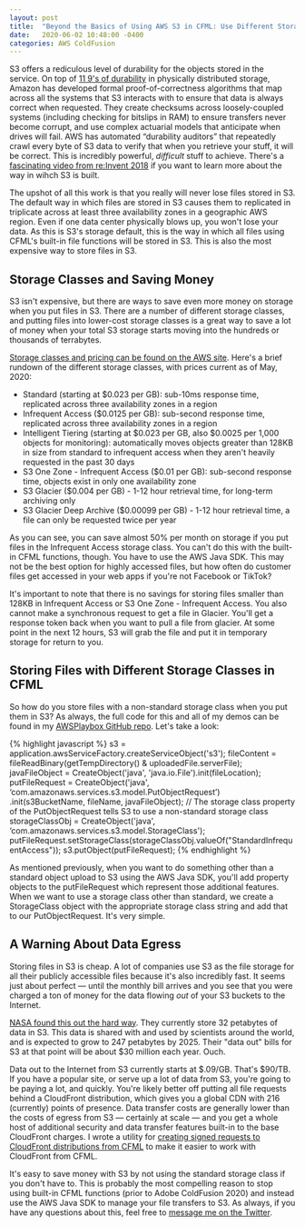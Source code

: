 ```yaml
---
layout: post
title:  "Beyond the Basics of Using AWS S3 in CFML: Use Different Storage Classes to Save Money"
date:   2020-06-02 10:48:00 -0400
categories: AWS ColdFusion
---
```


S3 offers a rediculous level of durability for the objects stored in the service. On top of [11 9's of durability](https://wasabi.com/blog/11-nines-durability/) in physically distributed storage, Amazon has developed formal proof-of-correctness algorithms that map across all the systems that S3 interacts with to ensure that data is always correct when requested. They create checksums across loosely-coupled systems (including checking for bitslips in RAM) to ensure transfers never become corrupt, and use complex actuarial models that anticipate when drives will fail. AWS has automated “durability auditors” that repeatedly crawl every byte of S3 data to verify that when you retrieve your stuff, it will be correct. This is incredibly powerful, _difficult_ stuff to achieve. There's a [fascinating video from re:Invent 2018](youtube.com/watch?v=nLyppihvhpQ) if you want to learn more about the way in wihch S3 is built.

The upshot of all this work is that you really will never lose files stored in S3. The default way in which files are stored in S3 causes them to replicated in triplicate across at least three availability zones in a geographic AWS region. Even if one data center physically blows up, you won't lose your data. As this is S3's storage default, this is the way in which all files using CFML's built-in file functions will be stored in S3. This is also the most expensive way to store files in S3.

## Storage Classes and Saving Money

S3 isn't expensive, but there are ways to save even more money on storage when you put files in S3. There are a number of different storage classes, and putting files into lower-cost storage classes is a great way to save a lot of money when your total S3 storage starts moving into the hundreds or thousands of terrabytes. 

[Storage classes and pricing can be found on the AWS site](https://aws.amazon.com/s3/pricing/). Here's a brief rundown of the different storage classes, with prices current as of May, 2020:

- Standard (starting at $0.023 per GB): sub-10ms response time, replicated across three availability zones in a region
- Infrequent Access ($0.0125 per GB): sub-second response time, replicated across three availability zones in a region
- Intelligent Tiering (starting at $0.023 per GB, also $0.0025 per 1,000 objects for monitoring): automatically moves objects greater than 128KB in size from standard to infrequent access when they aren't heavily requested in the past 30 days
- S3 One Zone - Infrequent Access ($0.01 per GB): sub-second response time, objects exist in only one availability zone
- S3 Glacier ($0.004 per GB) - 1-12 hour retrieval time, for long-term archiving only
- S3 Glacier Deep Archive ($0.00099 per GB) - 1-12 hour retrieval time, a file can only be requested twice per year

As you can see, you can save almost 50% per month on storage if you put files in the Infrequent Access storage class. You can't do this with the built-in CFML functions, though. You have to use the AWS Java SDK. This may not be the best option for highly accessed files, but how often do customer files get accessed in your web apps if you're not Facebook or TikTok?

It's important to note that there is no savings for storing files smaller than 128KB in Infrequent Access or S3 One Zone - Infrequent Access. You also cannot make a synchronous request to get a file in Glacier. You'll get a response token back when you want to pull a file from glacier. At some point in the next 12 hours, S3 will grab the file and put it in temporary storage for return to you.

## Storing Files with Different Storage Classes in CFML

So how do you store files with a non-standard storage class when you put them in S3? As always, the full code for this and all of my demos can be found in my [AWSPlaybox GitHub repo](https://github.com/brianklaas/awsPlaybox). Let's take a look:

{% highlight javascript %}
    s3 = application.awsServiceFactory.createServiceObject('s3');
    fileContent = fileReadBinary(getTempDirectory() & uploadedFile.serverFile);
    javaFileObject = CreateObject('java', 'java.io.File').init(fileLocation);
    putFileRequest = CreateObject('java', ‘com.amazonaws.services.s3.model.PutObjectRequest’)
        .init(s3BucketName, fileName, javaFileObject);
    // The storage class property of the PutObjectRequest tells S3 to use a non-standard storage class
    storageClassObj = CreateObject('java', ‘com.amazonaws.services.s3.model.StorageClass');
    putFileRequest.setStorageClass(storageClassObj.valueOf("StandardInfrequentAccess"));
    s3.putObject(putFileRequest);
{% endhighlight %}

As mentioned previously, when you want to do something other than a standard object upload to S3 using the AWS Java SDK, you'll add property objects to the putFileRequest which represent those additional features. When we want to use a storage class other than standard, we create a StorageClass object with the appropriate storage class string and add that to our PutObjectRequest. It's very simple.

## A Warning About Data Egress

Storing files in S3 is cheap. A lot of companies use S3 as the file storage for all their publicly accessible files because it's also incredibly fast. It seems just about perfect &mdash; until the monthly bill arrives and you see that you were charged a ton of money for the data flowing _out_ of your S3 buckets to the Internet.

[NASA found this out the hard way](https://www.theregister.co.uk/2020/03/19/nasa_cloud_data_migration_mess/). They currently store 32 petabytes of data in S3. This data is shared with and used by scientists around the world, and is expected to grow to 247 petabytes by 2025. Their "data out" bills for S3 at that point will be about $30 million each year. Ouch.

Data out to the Internet from S3 currently starts at $.09/GB. That's $90/TB. If you have a popular site, or serve up a lot of data from S3, you're going to be paying a lot, and quickly. You're likely better off putting all file requests behind a CloudFront distribution, which gives you a global CDN with 216 (currently) points of presence. Data transfer costs are generally lower than the costs of egress from S3 &mdash; certainly at scale &mdash; and you get a whole host of additional security and data transfer features built-in to the base CloudFront charges. I wrote a utility for [creating signed requests to CloudFront distributions from CFML](http://brianklaas.net/aws/coldfusion/2019/09/27/Updated-Version-S3-and-CloudFront-Signing-Utilities.html) to make it easier to work with CloudFront from CFML.

It's easy to save money with S3 by not using the standard storage class if you don't have to. This is probably the most compelling reason to stop using built-in CFML functions (prior to Adobe ColdFusion 2020) and instead use the AWS Java SDK to manage your file transfers to S3. As always, if you have any questions about this, feel free to [message me on the Twitter](https://twitter.com/brian_klaas).